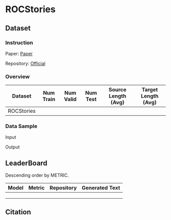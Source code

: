 # ROCStories

## Dataset

### Instruction

Paper: [Paper]()

Repository: [Official]()



### Overview

| Dataset    | Num Train | Num Valid | Num Test | Source Length (Avg) | Target Length (Avg) |
| ---------- | --------- | --------- | -------- | ------------------- | ------------------- |
| ROCStories |           |           |          |                     |                     |

### Data Sample

Input

> 

Output

> 

## LeaderBoard

Descending order by METRIC.

| Model | Metric | Repository | Generated Text |
| ----- | ------ | ---------- | -------------- |
|       |        |            |                |
|       |        |            |                |
|       |        |            |                |

## Citation

```

```

